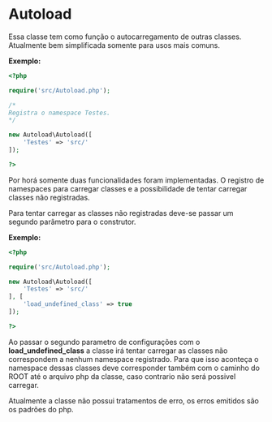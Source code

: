 # Autoload

Essa classe tem como função o autocarregamento de outras classes.
Atualmente bem simplificada somente para usos mais comuns.

**Exemplo:**
```php
<?php

require('src/Autoload.php');

/*
Registra o namespace Testes.
*/

new Autoload\Autoload([
    'Testes' => 'src/'
]);

?>
```

Por horá somente duas funcionalidades foram implementadas. O registro de namespaces para carregar classes e a possibilidade de tentar carregar classes não registradas.

Para tentar carregar as classes não registradas deve-se passar um segundo parâmetro para o construtor.

**Exemplo:**
```php
<?php

require('src/Autoload.php');

new Autoload\Autoload([
    'Testes' => 'src/'
], [
    'load_undefined_class' => true
]);

?>
```

Ao passar o segundo parametro de configurações com o **load_undefined_class** a classe irá tentar carregar as classes não correspondem a nenhum namespace registrado. Para que isso aconteça o namespace dessas classes deve corresponder também com o caminho do ROOT até o arquivo php da classe, caso contrario não será possivel carregar.

Atualmente a classe não possui tratamentos de erro, os erros emitidos são os padrões do php.
